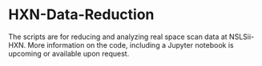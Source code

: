 # HXN-Data-Reduction
The scripts are for reducing and analyzing real space scan data at NSLSii-HXN. More information on the code, including a Jupyter notebook is upcoming or available upon request.
